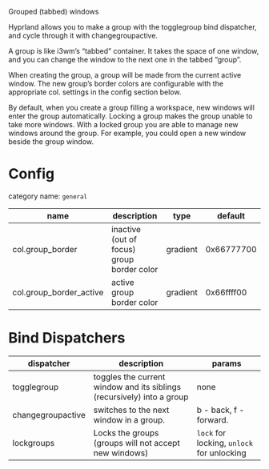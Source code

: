 Grouped (tabbed) windows

Hyprland allows you to make a group with the togglegroup bind dispatcher, and cycle through it with changegroupactive.

A group is like i3wm’s “tabbed” container. It takes the space of one window, and you can change the window to the next one in the tabbed “group”.

When creating the group, a group will be made from the current active window. The new group’s border colors are configurable with the appropriate col. settings in the config section below.

By default, when you create a group filling a workspace, new windows will enter the group automatically. Locking a group makes the group unable to take more windows. With a locked group you are able to manage new windows around the group. For example, you could open a new window beside the group window.

# Config

category name: `general`

| name | description | type | default |
|---|---|---|---|
| col.group_border | inactive (out of focus) group border color | gradient | 0x66777700 |
| col.group_border_active | active group border color | gradient | 0x66ffff00 |

# Bind Dispatchers

| dispatcher | description | params |
|---|---|---|
| togglegroup | toggles the current window and its siblings (recursively) into a group | none |
| changegroupactive | switches to the next window in a group. | b - back, f - forward. |
| lockgroups | Locks the groups (groups will not accept new windows) | `lock` for locking, `unlock` for unlocking |
